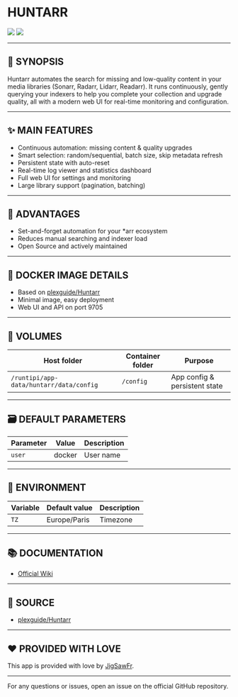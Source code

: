 # HUNTARR

[<img src="https://img.shields.io/badge/github-source-blue?logo=github&color=040308">](https://github.com/plexguide/Huntarr) [<img src="https://img.shields.io/github/issues/plexguide/Huntarr?color=7842f5">](https://github.com/plexguide/Huntarr/issues)

---

## 📖 SYNOPSIS
Huntarr automates the search for missing and low-quality content in your media libraries (Sonarr, Radarr, Lidarr, Readarr). It runs continuously, gently querying your indexers to help you complete your collection and upgrade quality, all with a modern web UI for real-time monitoring and configuration.

---

## ✨ MAIN FEATURES
- Continuous automation: missing content & quality upgrades
- Smart selection: random/sequential, batch size, skip metadata refresh
- Persistent state with auto-reset
- Real-time log viewer and statistics dashboard
- Full web UI for settings and monitoring
- Large library support (pagination, batching)

---

## 🌟 ADVANTAGES
- Set-and-forget automation for your *arr ecosystem
- Reduces manual searching and indexer load
- Open Source and actively maintained

---

## 🐳 DOCKER IMAGE DETAILS
- Based on [plexguide/Huntarr](https://github.com/plexguide/Huntarr)
- Minimal image, easy deployment
- Web UI and API on port 9705

---

## 📁 VOLUMES
| Host folder | Container folder | Purpose |
| ----------- | ---------------- | ------- |
| `/runtipi/app-data/huntarr/data/config` | `/config` | App config & persistent state |

---

## 🗃️ DEFAULT PARAMETERS
| Parameter | Value | Description |
| --- | --- | --- |
| `user` | docker | User name |

---

## 📝 ENVIRONMENT
| Variable | Default value | Description |
| --- | --- | --- |
| `TZ` | Europe/Paris | Timezone |

---

## 📚 DOCUMENTATION
- [Official Wiki](https://github.com/plexguide/Huntarr/wiki)

---

## 💾 SOURCE
* [plexguide/Huntarr](https://github.com/plexguide/Huntarr)

---

## ❤️ PROVIDED WITH LOVE
This app is provided with love by [JigSawFr](https://github.com/JigSawFr).

---

For any questions or issues, open an issue on the official GitHub repository.

